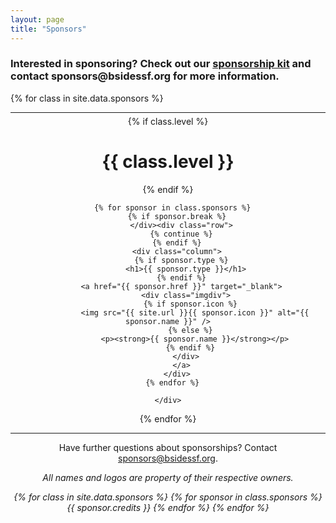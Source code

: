 ```yaml
---
layout: page
title: "Sponsors"
---
```


<h3>Interested in sponsoring? Check out our
  <a href="https://drive.google.com/open?id=1n0YXuqwov6sMiZ9lMExd9N78FnmZh36v">sponsorship kit</a>
  and contact sponsors@bsidessf.org for more information.</h3>

{% for class in site.data.sponsors %}

  <hr style="margin-bottom: 5px">
  <div style="text-align: center;" class="sponsors {{ class.class }}">
    {% if class.level %}
      <h1>{{ class.level }}</h1>
    {% endif %}
    <div class="row">

      {% for sponsor in class.sponsors %}
        {% if sponsor.break %}
          </div><div class="row">
          {% continue %}
        {% endif %}
        <div class="column">
          {% if sponsor.type %}
            <h1>{{ sponsor.type }}</h1>
          {% endif %}
          <a href="{{ sponsor.href }}" target="_blank">
            <div class="imgdiv">
              {% if sponsor.icon %}
                <img src="{{ site.url }}{{ sponsor.icon }}" alt="{{ sponsor.name }}" />
              {% else %}
                <p><strong>{{ sponsor.name }}</strong></p>
              {% endif %}
            </div>
          </a>
        </div>
      {% endfor %}

    </div>

  </div>
{% endfor %}

<hr style="margin-bottom: 5px">

<center>
  <p>
    Have further questions about sponsorships? Contact <a href="mailto:sponsors@bsidessf.org">sponsors@bsidessf.org</a>.
  </p>
  <p>
    <em>All names and logos are property of their respective owners.</em>
  </p>
  <p>
    <em>
      {% for class in site.data.sponsors %}
        {% for sponsor in class.sponsors %}
          {{ sponsor.credits }}
        {% endfor %}
      {% endfor %}
    </em>
  </p>
</center>
